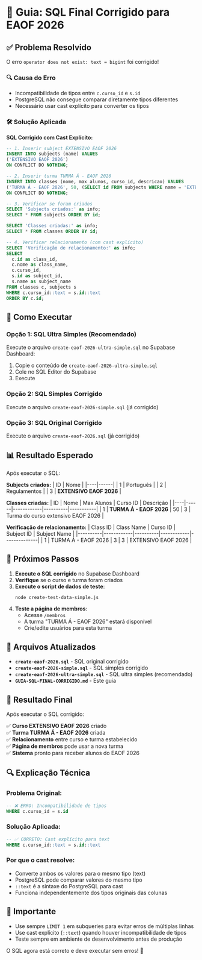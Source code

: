 # 🔧 Guia: SQL Final Corrigido para EAOF 2026

## ✅ **Problema Resolvido**

O erro `operator does not exist: text = bigint` foi corrigido!

### 🔍 **Causa do Erro**
- Incompatibilidade de tipos entre `c.curso_id` e `s.id`
- PostgreSQL não consegue comparar diretamente tipos diferentes
- Necessário usar cast explícito para converter os tipos

### 🛠️ **Solução Aplicada**

**SQL Corrigido com Cast Explícito:**
```sql
-- 1. Inserir subject EXTENSIVO EAOF 2026
INSERT INTO subjects (name) VALUES
('EXTENSIVO EAOF 2026')
ON CONFLICT DO NOTHING;

-- 2. Inserir turma TURMA Á - EAOF 2026
INSERT INTO classes (nome, max_alunos, curso_id, descricao) VALUES
('TURMA Á - EAOF 2026', 50, (SELECT id FROM subjects WHERE name = 'EXTENSIVO EAOF 2026' LIMIT 1), 'Turma do curso extensivo EAOF 2026')
ON CONFLICT DO NOTHING;

-- 3. Verificar se foram criados
SELECT 'Subjects criados:' as info;
SELECT * FROM subjects ORDER BY id;

SELECT 'Classes criadas:' as info;
SELECT * FROM classes ORDER BY id;

-- 4. Verificar relacionamento (com cast explícito)
SELECT 'Verificação de relacionamento:' as info;
SELECT 
  c.id as class_id,
  c.nome as class_name,
  c.curso_id,
  s.id as subject_id,
  s.name as subject_name
FROM classes c, subjects s 
WHERE c.curso_id::text = s.id::text
ORDER BY c.id;
```

## 🚀 **Como Executar**

### **Opção 1: SQL Ultra Simples (Recomendado)**
Execute o arquivo `create-eaof-2026-ultra-simple.sql` no Supabase Dashboard:

1. Copie o conteúdo de `create-eaof-2026-ultra-simple.sql`
2. Cole no SQL Editor do Supabase
3. Execute

### **Opção 2: SQL Simples Corrigido**
Execute o arquivo `create-eaof-2026-simple.sql` (já corrigido)

### **Opção 3: SQL Original Corrigido**
Execute o arquivo `create-eaof-2026.sql` (já corrigido)

## 📊 **Resultado Esperado**

Após executar o SQL:

**Subjects criados:**
| ID | Nome |
|----|------|
| 1 | Português |
| 2 | Regulamentos |
| 3 | **EXTENSIVO EAOF 2026** |

**Classes criadas:**
| ID | Nome | Max Alunos | Curso ID | Descrição |
|----|------|------------|----------|-----------|
| 1 | **TURMA Á - EAOF 2026** | 50 | 3 | Turma do curso extensivo EAOF 2026 |

**Verificação de relacionamento:**
| Class ID | Class Name | Curso ID | Subject ID | Subject Name |
|----------|------------|----------|------------|--------------|
| 1 | TURMA Á - EAOF 2026 | 3 | 3 | EXTENSIVO EAOF 2026 |

## 🔧 **Próximos Passos**

1. **Execute o SQL corrigido** no Supabase Dashboard
2. **Verifique** se o curso e turma foram criados
3. **Execute o script de dados de teste**:
   ```bash
   node create-test-data-simple.js
   ```
4. **Teste a página de membros**:
   - Acesse `/membros`
   - A turma "TURMA Á - EAOF 2026" estará disponível
   - Crie/edite usuários para esta turma

## 📝 **Arquivos Atualizados**

- **`create-eaof-2026.sql`** - SQL original corrigido
- **`create-eaof-2026-simple.sql`** - SQL simples corrigido
- **`create-eaof-2026-ultra-simple.sql`** - SQL ultra simples (recomendado)
- **`GUIA-SQL-FINAL-CORRIGIDO.md`** - Este guia

## 🎯 **Resultado Final**

Após executar o SQL corrigido:

✅ **Curso EXTENSIVO EAOF 2026** criado  
✅ **Turma TURMA Á - EAOF 2026** criada  
✅ **Relacionamento** entre curso e turma estabelecido  
✅ **Página de membros** pode usar a nova turma  
✅ **Sistema** pronto para receber alunos do EAOF 2026  

## 🔍 **Explicação Técnica**

### **Problema Original:**
```sql
-- ❌ ERRO: Incompatibilidade de tipos
WHERE c.curso_id = s.id
```

### **Solução Aplicada:**
```sql
-- ✅ CORRETO: Cast explícito para text
WHERE c.curso_id::text = s.id::text
```

### **Por que o cast resolve:**
- Converte ambos os valores para o mesmo tipo (text)
- PostgreSQL pode comparar valores do mesmo tipo
- `::text` é a sintaxe do PostgreSQL para cast
- Funciona independentemente dos tipos originais das colunas

## 🚨 **Importante**

- Use sempre `LIMIT 1` em subqueries para evitar erros de múltiplas linhas
- Use cast explícito (`::text`) quando houver incompatibilidade de tipos
- Teste sempre em ambiente de desenvolvimento antes de produção

O SQL agora está correto e deve executar sem erros! 🎉
